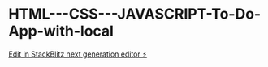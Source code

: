 # HTML---CSS---JAVASCRIPT-To-Do-App-with-local

[Edit in StackBlitz next generation editor ⚡️](https://stackblitz.com/~/github.com/mouniraelmezrigui/HTML---CSS---JAVASCRIPT-To-Do-App-with-local)